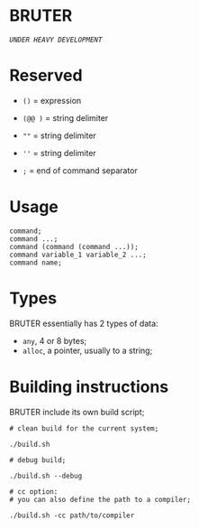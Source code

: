 
# BRUTER


*`UNDER HEAVY DEVELOPMENT`*


# Reserved

- `()` = expression

- `(@@ )` = string delimiter

- `""` = string delimiter

- `''` = string delimiter

- `;` = end of command separator

# Usage

    command;
    command ...;
    command (command (command ...));
    command variable_1 variable_2 ...;
    command name;

# Types
      
  BRUTER essentially has 2 types of data:
  - `any`, 4 or 8 bytes;
  - `alloc`, a pointer, usually to a string;

# Building instructions

  BRUTER include its own build script;

    # clean build for the current system;
    
    ./build.sh

    # debug build;
    
    ./build.sh --debug

    # cc option:
    # you can also define the path to a compiler;

    ./build.sh -cc path/to/compiler
